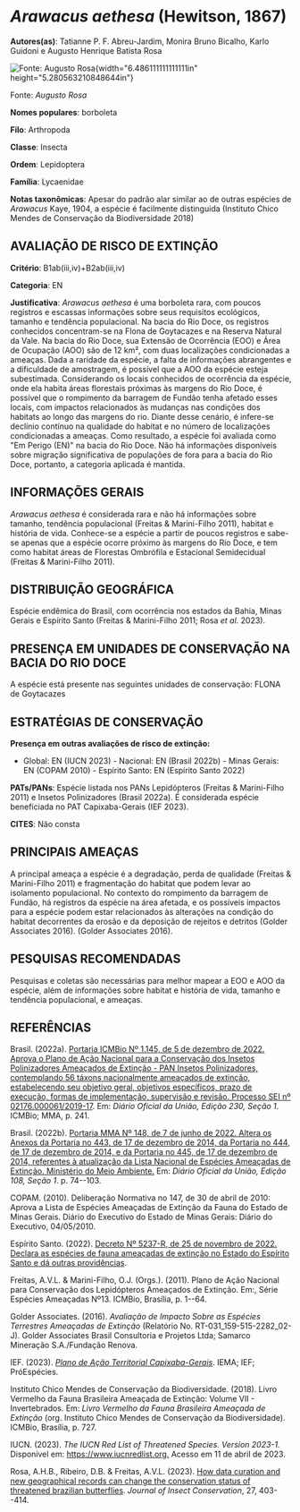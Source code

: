 # *Arawacus aethesa* (Hewitson, 1867)

**Autores(as)**: Tatianne P. F. Abreu-Jardim, Monira Bruno Bicalho, Karlo Guidoni e Augusto Henrique Batista Rosa

![Fonte: Augusto Rosa](media/rId20.jpg){width="6.486111111111111in" height="5.280563210848644in"}

Fonte: *Augusto Rosa*

**Nomes populares**: borboleta

**Filo**: Arthropoda

**Classe**: Insecta

**Ordem**: Lepidoptera

**Família**: Lycaenidae

**Notas taxonômicas**: Apesar do padrão alar similar ao de outras espécies de *Arawacus* Kaye, 1904, a espécie é facilmente distinguida (Instituto Chico Mendes de Conservação da Biodiversidade 2018)

## AVALIAÇÃO DE RISCO DE EXTINÇÃO

**Critério**: B1ab(iii,iv)+B2ab(iii,iv)

**Categoria**: EN

**Justificativa**: *Arawacus aethesa* é uma borboleta rara, com poucos registros e escassas informações sobre seus requisitos ecológicos, tamanho e tendência populacional. Na bacia do Rio Doce, os registros conhecidos concentram-se na Flona de Goytacazes e na Reserva Natural da Vale. Na bacia do Rio Doce, sua Extensão de Ocorrência (EOO) e Área de Ocupação (AOO) são de 12 km², com duas localizações condicionadas a ameaças. Dada a raridade da espécie, a falta de informações abrangentes e a dificuldade de amostragem, é possível que a AOO da espécie esteja subestimada. Considerando os locais conhecidos de ocorrência da espécie, onde ela habita áreas florestais próximas às margens do Rio Doce, é possível que o rompimento da barragem de Fundão tenha afetado esses locais, com impactos relacionados às mudanças nas condições dos habitats ao longo das margens do rio. Diante desse cenário, é infere-se declínio contínuo na qualidade do habitat e no número
de localizações condicionadas a ameaças. Como resultado, a espécie foi avaliada como "Em Perigo (EN)" na bacia do Rio Doce. Não há informações disponíveis sobre migração significativa de populações de fora para a bacia do Rio Doce, portanto, a categoria aplicada é mantida.

## INFORMAÇÕES GERAIS

*Arawacus aethesa* é considerada rara e não há informações sobre tamanho, tendência populacional (Freitas & Marini-Filho 2011), habitat e história de vida. Conhece-se a espécie a partir de poucos registros e sabe-se apenas que a espécie ocorre próximo às margens do Rio Doce, e tem como habitat áreas de Florestas Ombrófila e Estacional Semidecidual (Freitas & Marini-Filho 2011).

## DISTRIBUIÇÃO GEOGRÁFICA

Espécie endêmica do Brasil, com ocorrência nos estados da Bahia, Minas Gerais e Espírito Santo (Freitas & Marini-Filho 2011; Rosa *et al.* 2023).

## PRESENÇA EM UNIDADES DE CONSERVAÇÃO NA BACIA DO RIO DOCE

A espécie está presente nas seguintes unidades de conservação: FLONA de Goytacazes

## ESTRATÉGIAS DE CONSERVAÇÃO

**Presença em outras avaliações de risco de extinção:**

-   Global: EN (IUCN 2023) -   Nacional: EN (Brasil 2022b) -   Minas Gerais: EN (COPAM 2010) -   Espírito Santo: EN (Espírito Santo 2022)

**PATs/PANs**: Espécie listada nos PANs Lepidópteros (Freitas & Marini-Filho 2011) e Insetos Polinizadores (Brasil 2022a). É considerada espécie beneficiada no PAT Capixaba-Gerais (IEF 2023).

**CITES**: Não consta

## PRINCIPAIS AMEAÇAS

A principal ameaça a espécie é a degradação, perda de qualidade (Freitas & Marini-Filho 2011) e fragmentação do habitat que podem levar ao isolamento populacional. No contexto do rompimento da barragem de Fundão, há registros da espécie na área afetada, e os possíveis impactos para a espécie podem estar relacionados às alterações na condição do habitat decorrentes da erosão e da deposição de rejeitos e detritos (Golder Associates 2016). (Golder Associates 2016).

## PESQUISAS RECOMENDADAS

Pesquisas e coletas são necessárias para melhor mapear a EOO e AOO da espécie, além de informações sobre habitat e história de vida, tamanho e tendência populacional, e ameaças.

## REFERÊNCIAS

Brasil. (2022a). [Portaria ICMBio Nº 1.145, de 5 de dezembro de 2022.  Aprova o Plano de Ação Nacional para a Conservação dos Insetos Polinizadores Ameaçados de Extinção - PAN Insetos Polinizadores, contemplando 56 táxons nacionalmente ameaçados de extinção, estabelecendo seu objetivo geral, objetivos específicos, prazo de execução, formas de implementação, supervisão e revisão. Processo SEI nº 02176.000061/2019-17](https://www.gov.br/icmbio/pt-br/assuntos/biodiversidade/pan/pan-insetos-polinizadores).  Em: *Diário Oficial da União, Edição 230, Seção 1*. ICMBio; MMA, p. 241.

Brasil. (2022b). [Portaria MMA Nº 148, de 7 de junho de 2022. Altera os Anexos da Portaria no 443, de 17 de dezembro de 2014, da Portaria no 444, de 17 de dezembro de 2014, e da Portaria no 445, de 17 de dezembro de 2014, referentes à atualização da Lista Nacional de Espécies Ameaçadas de Extinção. Ministério do Meio Ambiente.](https://in.gov.br/en/web/dou/-/portaria-mma-n-148-de-7-de-junho-de-2022-406272733) Em: *Diário Oficial da União, Edição 108, Seção 1*. p. 74--103.

COPAM. (2010). Deliberação Normativa no 147, de 30 de abril de 2010: Aprova a Lista de Espécies Ameaçadas de Extinção da Fauna do Estado de Minas Gerais. Diário do Executivo do Estado de Minas Gerais: Diário do Executivo, 04/05/2010.

Espírito Santo. (2022). [Decreto Nº 5237-R, de 25 de novembro de 2022.  Declara as espécies de fauna ameaçadas de extinção no Estado do Espírito Santo e dá outras providências](https://iema.es.gov.br/Media/iema/FAUNA/Decreto%205237-R_2022_25-Nov%20-%20Fauna%20(s-peixes)%20-%20Lista%20de%20Esp%C3%A9cies%20Amea%C3%A7adas%20de%20Extin%C3%A7%C3%A3o.pdf).

Freitas, A.V.L. & Marini-Filho, O.J. (Orgs.). (2011). Plano de Ação Nacional para Conservação dos Lepidópteros Ameaçados de Extinção. Em:, Série Espécies Ameaçadas Nº13. ICMBio, Brasília, p. 1--64.

Golder Associates. (2016). *Avaliação de Impacto Sobre as Espécies Terrestres Ameaçadas de Extinção* (Relatório No.  RT-031_159-515-2282_02-J). Golder Associates Brasil Consultoria e Projetos Ltda; Samarco Mineração S.A./Fundação Renova.

IEF. (2023). [*Plano de Ação Territorial Capixaba-Gerais*](http://www.ief.mg.gov.br/biodiversidade/-planodeacaoterritorialcapixabagerais).  IEMA; IEF; PróEspécies.

Instituto Chico Mendes de Conservação da Biodiversidade. (2018). Livro Vermelho da Fauna Brasileira Ameaçada de Extinção: Volume VII - Invertebrados. Em: *Livro Vermelho da Fauna Brasileira Ameaçada de Extinção* (org. Instituto Chico Mendes de Conservação da Biodiversidade). ICMBio, Brasília, p. 727.

IUCN. (2023). *The IUCN Red List of Threatened Species. Version 2023-1.* Disponível em: <https://www.iucnredlist.org.> Acesso em 11 de abril de 2023.

Rosa, A.H.B., Ribeiro, D.B. & Freitas, A.V.L. (2023). [How data curation and new geographical records can change the conservation status of threatened brazilian butterflies](https://doi.org/10.1007/s10841-023-00464-0). *Journal of Insect Conservation*, 27, 403--414.
